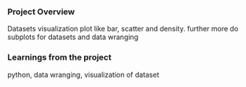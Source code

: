 ### Project Overview

 Datasets visualization plot like bar, scatter and density. further more do subplots for datasets and data wranging


### Learnings from the project

 python, data wranging, visualization of dataset


